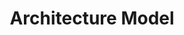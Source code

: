 ---
description: Artwork for the LF Energy Architecture Model SIG
title: Architecture Model
level: Other Logos
featured_image: horizontal/color/archimate-horizontal-color.svg
layout: logos
---